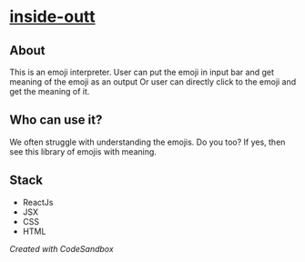 # [inside-outt](https://lw0fh.csb.app/)

## About
This is an emoji interpreter. User can put the emoji in input bar and get meaning of the emoji as an output Or user can directly click to the emoji and get the meaning of it.

## Who can use it?
We often struggle with understanding the emojis. Do you too? If yes, then see this library of emojis with meaning. 

## Stack
- ReactJs
- JSX
- CSS
- HTML

*Created with CodeSandbox*
